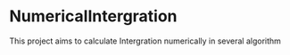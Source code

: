 # NumericalIntergration
This project aims to calculate Intergration numerically in several algorithm
